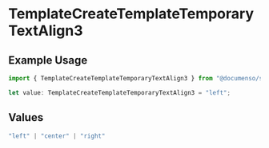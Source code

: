 # TemplateCreateTemplateTemporaryTextAlign3

## Example Usage

```typescript
import { TemplateCreateTemplateTemporaryTextAlign3 } from "@documenso/sdk-typescript/models/operations";

let value: TemplateCreateTemplateTemporaryTextAlign3 = "left";
```

## Values

```typescript
"left" | "center" | "right"
```